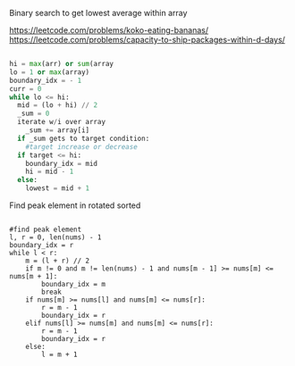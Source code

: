 Binary search to get lowest average within array

https://leetcode.com/problems/koko-eating-bananas/
https://leetcode.com/problems/capacity-to-ship-packages-within-d-days/


```python

hi = max(arr) or sum(array
lo = 1 or max(array)
boundary_idx = - 1
curr = 0 
while lo <= hi:
  mid = (lo + hi) // 2
  _sum = 0 
  iterate w/i over array
    _sum += array[i] 
  if _sum gets to target condition:
    #target increase or decrease
  if target <= hi:
    boundary_idx = mid
    hi = mid - 1
  else:
    lowest = mid + 1

```

Find peak element in rotated sorted

```

#find peak element
l, r = 0, len(nums) - 1
boundary_idx = r 
while l < r:
    m = (l + r) // 2
    if m != 0 and m != len(nums) - 1 and nums[m - 1] >= nums[m] <= nums[m + 1]:
        boundary_idx = m
        break
    if nums[m] >= nums[l] and nums[m] <= nums[r]:
        r = m - 1
        boundary_idx = r
    elif nums[l] >= nums[m] and nums[m] <= nums[r]:
        r = m - 1
        boundary_idx = r
    else:
        l = m + 1

```

